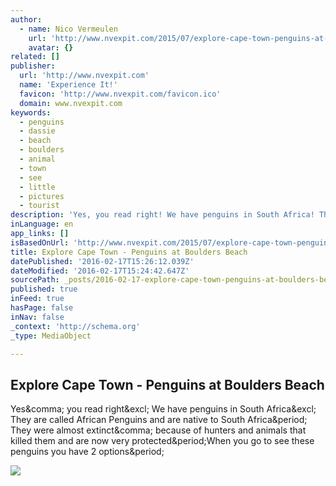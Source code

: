 ```yaml
---
author:
  - name: Nico Vermeulen
    url: 'http://www.nvexpit.com/2015/07/explore-cape-town-penguins-at-boulders.html'
    avatar: {}
related: []
publisher:
  url: 'http://www.nvexpit.com'
  name: 'Experience It!'
  favicon: 'http://www.nvexpit.com/favicon.ico'
  domain: www.nvexpit.com
keywords:
  - penguins
  - dassie
  - beach
  - boulders
  - animal
  - town
  - see
  - little
  - pictures
  - tourist
description: 'Yes, you read right! We have penguins in South Africa! They are called African Penguins and are native to South Africa. They were almost extinct, because of hunters and animals that killed them and are now very protected.When you go to see these penguins you have 2 options.'
inLanguage: en
app_links: []
isBasedOnUrl: 'http://www.nvexpit.com/2015/07/explore-cape-town-penguins-at-boulders.html'
title: Explore Cape Town - Penguins at Boulders Beach
datePublished: '2016-02-17T15:26:12.039Z'
dateModified: '2016-02-17T15:24:42.647Z'
sourcePath: _posts/2016-02-17-explore-cape-town-penguins-at-boulders-beach.md
published: true
inFeed: true
hasPage: false
inNav: false
_context: 'http://schema.org'
_type: MediaObject

---
```

<article style=""><h1>Explore Cape Town - Penguins at Boulders Beach</h1><p>Yes&amp;comma; you read right&amp;excl; We have penguins in South Africa&amp;excl; They are called African Penguins and are native to South Africa&amp;period; They were almost extinct&amp;comma; because of hunters and animals that killed them and are now very protected&amp;period;When you go to see these penguins you have 2 options&amp;period;</p><img src="http://3.bp.blogspot.com/-5lfGvYuh4So/VZLNtlxAXFI/AAAAAAABOh0/-iAEdWfbKjE/s1600/African%2BPenguins%2B%25281%2529.png" /></article>